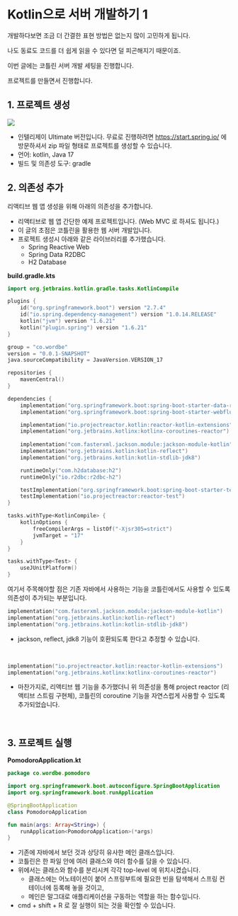 # Kotlin으로 서버 개발하기 1



개발하다보면 조금 더 간결한 표현 방법은 없는지 많이 고민하게 됩니다.

나도 동료도 코드를 더 쉽게 읽을 수 있다면 덜 피곤해지기 때문이죠.



이번 글에는 코틀린 서버 개발 세팅을 진행합니다.

프로젝트를 만들면서 진행합니다.



## 1. 프로젝트 생성

![](https://i.ibb.co/VwYWd5s/2022-09-28-01-50-49.png)

- 인텔리제이 Ultimate 버전입니다. 무료로 진행하려면 https://start.spring.io/ 에 방문하셔서 zip 파일 형태로 프로젝트를 생성할 수 있습니다.
- 언어: kotlin, Java 17
- 빌드 및 의존성 도구: gradle



## 2. 의존성 추가

리액티브 웹 앱 생성을 위해 아래의 의존성을 추가합니다.

- 리액티브로 웹 앱 간단한 예제 프로젝트입니다. (Web MVC 로 하셔도 됩니다.)
- 이 글의 초점은 코틀린을 활용한 웹 서버 개발입니다.
- 프로젝트 생성시 아래와 같은 라이브러리를 추가했습니다.
  - Spring Reactive Web
  - Spring Data R2DBC
  - H2 Database



**build.gradle.kts**

```kotlin
import org.jetbrains.kotlin.gradle.tasks.KotlinCompile

plugins {
    id("org.springframework.boot") version "2.7.4"
    id("io.spring.dependency-management") version "1.0.14.RELEASE"
    kotlin("jvm") version "1.6.21"
    kotlin("plugin.spring") version "1.6.21"
}

group = "co.wordbe"
version = "0.0.1-SNAPSHOT"
java.sourceCompatibility = JavaVersion.VERSION_17

repositories {
    mavenCentral()
}

dependencies {
    implementation("org.springframework.boot:spring-boot-starter-data-r2dbc")
    implementation("org.springframework.boot:spring-boot-starter-webflux")

    implementation("io.projectreactor.kotlin:reactor-kotlin-extensions")
    implementation("org.jetbrains.kotlinx:kotlinx-coroutines-reactor")
    
    implementation("com.fasterxml.jackson.module:jackson-module-kotlin")
    implementation("org.jetbrains.kotlin:kotlin-reflect")
    implementation("org.jetbrains.kotlin:kotlin-stdlib-jdk8")

    runtimeOnly("com.h2database:h2")
    runtimeOnly("io.r2dbc:r2dbc-h2")

    testImplementation("org.springframework.boot:spring-boot-starter-test")
    testImplementation("io.projectreactor:reactor-test")
}

tasks.withType<KotlinCompile> {
    kotlinOptions {
        freeCompilerArgs = listOf("-Xjsr305=strict")
        jvmTarget = "17"
    }
}

tasks.withType<Test> {
    useJUnitPlatform()
}
```

여기서 주목해야할 점은 기존 자바에서 사용하는 기능을 코틀린에서도 사용할 수 있도록 의존성이 추가되는 부분입니다.

```kotlin
implementation("com.fasterxml.jackson.module:jackson-module-kotlin")
implementation("org.jetbrains.kotlin:kotlin-reflect")
implementation("org.jetbrains.kotlin:kotlin-stdlib-jdk8")
```

- jackson, reflect, jdk8 기능이 호환되도록 한다고 추정할 수 있습니다.

<br />

```kotlin
implementation("io.projectreactor.kotlin:reactor-kotlin-extensions")
implementation("org.jetbrains.kotlinx:kotlinx-coroutines-reactor")
```

- 마찬가지로, 리액티브 웹 기능을 추가했더니 위 의존성을 통해 project reactor (리액티브 스트림 구현체), 코틀린의 coroutine 기능을 자연스럽게 사용할 수 있도록 추가되었습니다.



<br />

## 3. 프로젝트 실행

**PomodoroApplication.kt**

```kotlin
package co.wordbe.pomodoro

import org.springframework.boot.autoconfigure.SpringBootApplication
import org.springframework.boot.runApplication

@SpringBootApplication
class PomodoroApplication

fun main(args: Array<String>) {
    runApplication<PomodoroApplication>(*args)
}
```

- 기존에 자바에서 보던 것과 상당히 유사한 메인 클래스입니다.
- 코틀린은 한 파일 안에 여러 클래스와 여러 함수를 담을 수 있습니다.
- 위에서는 클래스와 함수를 분리시켜 각각 top-level 에 위치시켰습니다.
  - 클래스에는 어노테이션이 붙어 스프링부트에 필요한 빈을 탐색해서 스프링 컨테이너에 등록해 놓을 것이고,
  - 메인은 말그대로 애플리케이션을 구동하는 역할을 하는 함수입니다.
- cmd + shift + R 로 잘 실행이 되는 것을 확인할 수 있습니다.



